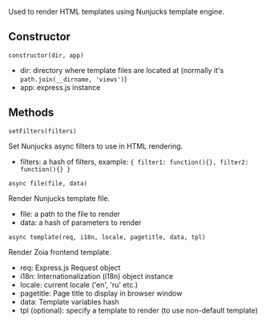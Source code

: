 Used to render HTML templates using Nunjucks template engine.

## Constructor

`constructor(dir, app)`
* dir: directory where template files are located at (normally it's `path.join(__dirname, 'views')`)
* app: express.js instance

## Methods

`setFilters(filters)`

Set Nunjucks async filters to use in HTML rendering.

* filters: a hash of filters, example: `{ filter1: function(){}, filter2: function(){} }`

`async file(file, data)`

Render Nunjucks template file.

* file: a path to the file to render
* data: a hash of parameters to render

`async template(req, i18n, locale, pagetitle, data, tpl)`

Render Zoia frontend template.

* req: Express.js Request object
* i18n: Internationalization (i18n) object instance
* locale: current locale ('en', 'ru' etc.)
* pagetitle: Page title to display in browser window 
* data: Template variables hash
* tpl (optional): specify a template to render (to use non-default template)